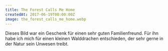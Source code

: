 ```yaml
---
title: The Forest Calls Me Home
createdAt: 2017-06-19T00:00:00Z
image: the_forest_calls_me_home.webp
---
```


Dieses Bild war ein Geschenk für einen sehr guten Familienfreund.
Für ihn habe ich mich für einen kleinen Walddrachen entschieden, der sehr gerne in der Natur sein Unwesen treibt.
